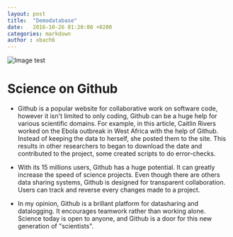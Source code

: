 ```yaml
---
layout: post
title:  "Demodatabase"
date:   2016-10-26 01:20:00 +0200
categories: markdown
author : xbach6
---
```

![Image test](https://www.wired.com/opinion/wp-content/uploads/2013/03/socialite.jpg)

# Science on Github


*  Github is a popular website for collaborative work on software code, however it isn't limited to only coding, Github can be a huge help for various scientific domains. For example, in this article, Caitlin Rivers worked on the Ebola outbreak in West Africa with the help of Github. Instead of keeping the data to herself, she posted them to the site. This results in other researchers to began to download the date and contributed to the project, some created scripts to do error-checks. 

*  With its 15 millions users, Github has a huge potential. It can greatly increase the speed of science projects. Even though there are others data sharing systems, Github is designed for transparent collaboration. Users can track and reverse every changes made to a project. 
  
*  In my opinion, Github is a brillant platform for datasharing and datalogging. It encourages teamwork rather than working alone. 
  Science today is open to anyone, and Github is a door for this new generation of "scientists".


